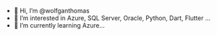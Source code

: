 - 👋 Hi, I’m @wolfganthomas
- 👀 I’m interested in Azure, SQL Server, Oracle, Python, Dart, Flutter ...
- 🌱 I’m currently learning Azure...

<!---
wolfganthomas/wolfganthomas is a ✨ special ✨ repository because its `README.md` (this file) appears on your GitHub profile.
You can click the Preview link to take a look at your changes.
--->
